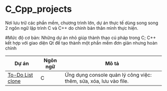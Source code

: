 # C_Cpp_projects
Nơi lưu trữ các phần mềm, chương trình lớn, dự án thực tế dùng song song 2 ngôn ngữ lập trình C và C++ do chính bản thân mình thực hiện.

#Mức độ cơ bản:
Những dự án nhỏ giúp thành thạo cú pháp trong C; C++ kết hợp với giao diện Qt để tạo thành một phần mềm đơn giản nhưng hoàn chỉnh

| Dự án | Ngôn ngữ | Mô tả |
|--------|-----------|-------|
| [To-Do List clone](https://github.com/yourusername/todo-list-c) | C | Ứng dụng console quản lý công việc: thêm, sửa, xóa, lưu vào file. |
